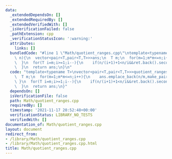 ```yaml
---
data:
  _extendedDependsOn: []
  _extendedRequiredBy: []
  _extendedVerifiedWith: []
  _isVerificationFailed: false
  _pathExtension: cpp
  _verificationStatusIcon: ':warning:'
  attributes:
    links: []
  bundledCode: "#line 1 \"Math/quotient_ranges.cpp\"\ntemplate<typename T>\nvector<pair<T,pair<T,T>>>quotient_ranges(T\
    \ n){\n  vector<pair<T,pair<T,T>>>ans;\n  T m;\n  for(m=1;m*m<=n;i++){\n    ans.emplace_back(n/m,make_pair(m,m));\n\
    \  }\n  for(T i=m;i>=1;i--){\n    if(n/(i+1)+1<n/i&&ret.back().second.second<n/i)ans.emplace_back(i,make_pair(n/(i+1)+1,n/i));\n\
    \  }\n  return ans;\n}\n"
  code: "template<typename T>\nvector<pair<T,pair<T,T>>>quotient_ranges(T n){\n  vector<pair<T,pair<T,T>>>ans;\n\
    \  T m;\n  for(m=1;m*m<=n;i++){\n    ans.emplace_back(n/m,make_pair(m,m));\n \
    \ }\n  for(T i=m;i>=1;i--){\n    if(n/(i+1)+1<n/i&&ret.back().second.second<n/i)ans.emplace_back(i,make_pair(n/(i+1)+1,n/i));\n\
    \  }\n  return ans;\n}"
  dependsOn: []
  isVerificationFile: false
  path: Math/quotient_ranges.cpp
  requiredBy: []
  timestamp: '2021-11-17 20:52:48+00:00'
  verificationStatus: LIBRARY_NO_TESTS
  verifiedWith: []
documentation_of: Math/quotient_ranges.cpp
layout: document
redirect_from:
- /library/Math/quotient_ranges.cpp
- /library/Math/quotient_ranges.cpp.html
title: Math/quotient_ranges.cpp
---
```

